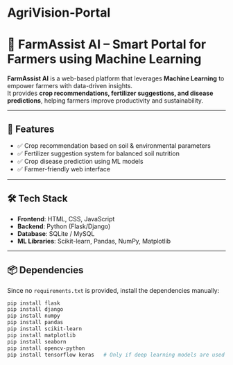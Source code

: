 # AgriVision-Portal
# 🌾 FarmAssist AI – Smart Portal for Farmers using Machine Learning

**FarmAssist AI** is a web-based platform that leverages **Machine Learning** to empower farmers with data-driven insights.  
It provides **crop recommendations, fertilizer suggestions, and disease predictions**, helping farmers improve productivity and sustainability.

---

## 🚀 Features
- ✅ Crop recommendation based on soil & environmental parameters  
- ✅ Fertilizer suggestion system for balanced soil nutrition  
- ✅ Crop disease prediction using ML models  
- ✅ Farmer-friendly web interface  

---

## 🛠️ Tech Stack
- **Frontend**: HTML, CSS, JavaScript  
- **Backend**: Python (Flask/Django)  
- **Database**: SQLite / MySQL  
- **ML Libraries**: Scikit-learn, Pandas, NumPy, Matplotlib  

---

## 📦 Dependencies
Since no `requirements.txt` is provided, install the dependencies manually:

```bash
pip install flask
pip install django
pip install numpy
pip install pandas
pip install scikit-learn
pip install matplotlib
pip install seaborn
pip install opencv-python
pip install tensorflow keras   # Only if deep learning models are used
